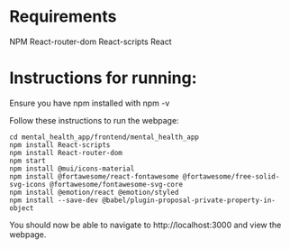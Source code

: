 # Requirements

NPM
React-router-dom
React-scripts
React

# Instructions for running:

Ensure you have npm installed with npm -v

Follow these instructions to run the webpage:

```
cd mental_health_app/frontend/mental_health_app
npm install React-scripts
npm install React-router-dom
npm start
npm install @mui/icons-material
npm install @fortawesome/react-fontawesome @fortawesome/free-solid-svg-icons @fortawesome/fontawesome-svg-core
npm install @emotion/react @emotion/styled
npm install --save-dev @babel/plugin-proposal-private-property-in-object
```

You should now be able to navigate to http://localhost:3000
and view the webpage.
